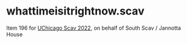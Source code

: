 # whattimeisitrightnow.scav

Item 196 for [UChicago Scav 2022](https://scavhunt.uchicago.edu/lists/2014(0)%20University%20of%20Chicago%20Scavenger%20Hunt%20List%20Final.pdf), on behalf of South Scav / Jannotta House